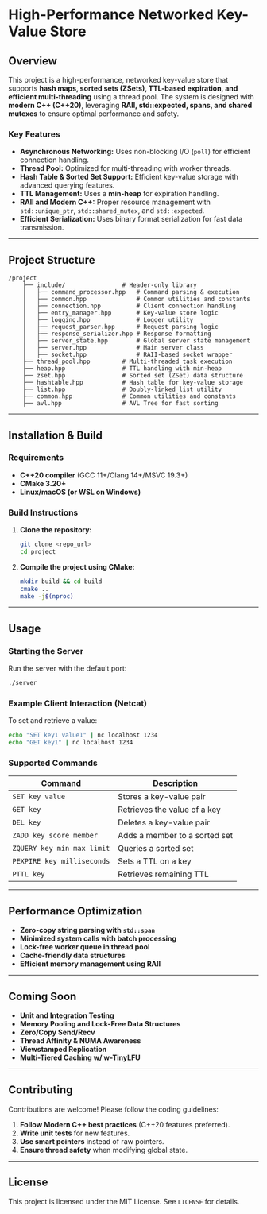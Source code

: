 # High-Performance Networked Key-Value Store

## Overview
This project is a high-performance, networked key-value store that supports **hash maps, sorted sets (ZSets), TTL-based expiration, and efficient multi-threading** using a thread pool. The system is designed with **modern C++ (C++20)**, leveraging **RAII, std::expected, spans, and shared mutexes** to ensure optimal performance and safety.

### Key Features
- **Asynchronous Networking:** Uses non-blocking I/O (`poll`) for efficient connection handling.
- **Thread Pool:** Optimized for multi-threading with worker threads.
- **Hash Table & Sorted Set Support:** Efficient key-value storage with advanced querying features.
- **TTL Management:** Uses a **min-heap** for expiration handling.
- **RAII and Modern C++:** Proper resource management with `std::unique_ptr`, `std::shared_mutex`, and `std::expected`.
- **Efficient Serialization:** Uses binary format serialization for fast data transmission.

---

## Project Structure
```
/project
    ├── include/                # Header-only library
    │   ├── command_processor.hpp   # Command parsing & execution
    │   ├── common.hpp              # Common utilities and constants
    │   ├── connection.hpp          # Client connection handling
    │   ├── entry_manager.hpp       # Key-value store logic
    │   ├── logging.hpp             # Logger utility
    │   ├── request_parser.hpp      # Request parsing logic
    │   ├── response_serializer.hpp # Response formatting
    │   ├── server_state.hpp        # Global server state management
    │   ├── server.hpp              # Main server class
    │   ├── socket.hpp              # RAII-based socket wrapper
    ├── thread_pool.hpp         # Multi-threaded task execution
    ├── heap.hpp                # TTL handling with min-heap
    ├── zset.hpp                # Sorted set (ZSet) data structure
    ├── hashtable.hpp           # Hash table for key-value storage
    ├── list.hpp                # Doubly-linked list utility
    ├── common.hpp              # Common utilities and constants
    ├── avl.hpp                 # AVL Tree for fast sorting
``` 

---

## Installation & Build
### **Requirements**
- **C++20 compiler** (GCC 11+/Clang 14+/MSVC 19.3+)
- **CMake 3.20+**
- **Linux/macOS (or WSL on Windows)**

### **Build Instructions**
1. **Clone the repository:**
   ```sh
   git clone <repo_url>
   cd project
   ```
2. **Compile the project using CMake:**
   ```sh
   mkdir build && cd build
   cmake ..
   make -j$(nproc)
   ```

---

## Usage
### **Starting the Server**
Run the server with the default port:
```sh
./server
```

### **Example Client Interaction (Netcat)**
To set and retrieve a value:
```sh
echo "SET key1 value1" | nc localhost 1234
echo "GET key1" | nc localhost 1234
```

### **Supported Commands**
| Command | Description |
|---------|------------|
| `SET key value` | Stores a key-value pair |
| `GET key` | Retrieves the value of a key |
| `DEL key` | Deletes a key-value pair |
| `ZADD key score member` | Adds a member to a sorted set |
| `ZQUERY key min max limit` | Queries a sorted set |
| `PEXPIRE key milliseconds` | Sets a TTL on a key |
| `PTTL key` | Retrieves remaining TTL |

---

## **Performance Optimization**
- **Zero-copy string parsing with `std::span`**
- **Minimized system calls with batch processing**
- **Lock-free worker queue in thread pool**
- **Cache-friendly data structures**
- **Efficient memory management using RAII**

---

## **Coming Soon**
- **Unit and Integration Testing**
- **Memory Pooling and Lock-Free Data Structures**
- **Zero/Copy Send/Recv**
- **Thread Affinity & NUMA Awareness**
- **Viewstamped Replication**
- **Multi-Tiered Caching w/ w-TinyLFU**

---

## Contributing
Contributions are welcome! Please follow the coding guidelines:
1. **Follow Modern C++ best practices** (C++20 features preferred).
2. **Write unit tests** for new features.
3. **Use smart pointers** instead of raw pointers.
4. **Ensure thread safety** when modifying global state.

---

## License
This project is licensed under the MIT License. See `LICENSE` for details.


